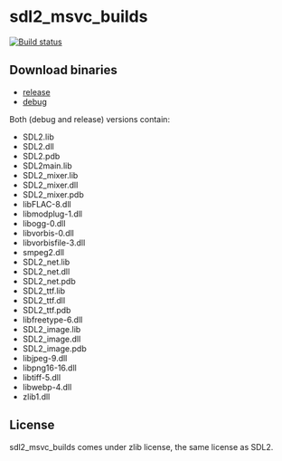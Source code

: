 # sdl2_msvc_builds #

[![Build status](https://ci.appveyor.com/api/projects/status/qp157wgdwefr9hq0?svg=true)](https://ci.appveyor.com/project/vladimirgamalian/sdl2-msvc-builds)

## Download binaries ##
  - [release](https://github.com/vladimirgamalian/sdl2_msvc_builds/releases/download/SDL2-Binaries/sdl2.zip)
  - [debug](https://github.com/vladimirgamalian/sdl2_msvc_builds/releases/download/SDL2-Binaries/sdl2d.zip)
  
Both (debug and release) versions contain:
  - SDL2.lib
  - SDL2.dll
  - SDL2.pdb
  - SDL2main.lib
  - SDL2_mixer.lib
  - SDL2_mixer.dll
  - SDL2_mixer.pdb
  - libFLAC-8.dll
  - libmodplug-1.dll
  - libogg-0.dll
  - libvorbis-0.dll
  - libvorbisfile-3.dll
  - smpeg2.dll
  - SDL2_net.lib
  - SDL2_net.dll
  - SDL2_net.pdb
  - SDL2_ttf.lib
  - SDL2_ttf.dll
  - SDL2_ttf.pdb
  - libfreetype-6.dll
  - SDL2_image.lib
  - SDL2_image.dll
  - SDL2_image.pdb
  - libjpeg-9.dll
  - libpng16-16.dll
  - libtiff-5.dll
  - libwebp-4.dll
  - zlib1.dll

## License ##

sdl2_msvc_builds comes under zlib license, the same license as SDL2.
